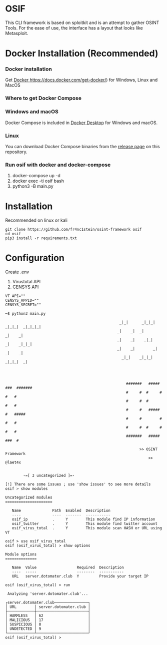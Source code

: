 # OSIF 
This CLI framework is based on sploitkit and is an attempt to gather OSINT Tools. For the ease of use, the interface has a layout that looks like Metasploit.

# Docker Installation (Recommended)

### Docker installation
Get [Docker ](https://www.docker.com/products/docker-desktop)https://docs.docker.com/get-docker/)
for Windows, Linux and MacOS

### Where to get Docker Compose
### Windows and macOS
Docker Compose is included in
[Docker Desktop](https://www.docker.com/products/docker-desktop)
for Windows and macOS.

### Linux
You can download Docker Compose binaries from the
[release page](https://github.com/docker/compose/releases) on this repository.

### Run osif with docker and docker-compose
1. docker-compose up -d
2. docker exec -ti osif bash
3. python3 -B main.py



# Installation
Recommended on linux or kali
```
git clone https://github.com/fr4nc1stein/osint-framework osif
cd osif
pip3 install -r requirements.txt
```

# Configuration

Create .env
1. Virustotal API
2. CENSYS API
```
VT_API=""
CENSYS_APPID=""
CENSYS_SECRET=""
```



```
─$ python3 main.py 

                                                   _|_|      _|_|_|  _|_|_|  _|_|_|_|
                                                  _|    _|  _|          _|    _|      
                                                  _|    _|    _|_|      _|    _|_|_|  
                                                  _|    _|        _|    _|    _|
                                                    _|_|    _|_|_|    _|_|_|  _|




                                                      #######   #####   ###  #######                                                       
                                                      #     #  #     #   #   #
                                                      #     #  #         #   #
                                                      #     #   #####    #   #####
                                                      #     #        #   #   #
                                                      #     #  #     #   #   #
                                                      #######   #####   ###  #

                                                            >> OSINT Framework
                                                                >> @laet4x


        -=[ 3 uncategorized ]=-

[!] There are some issues ; use 'show issues' to see more details
osif > show modules                                                                                                                        

Uncategorized modules
=====================

   Name              Path  Enabled  Description
   ----              ----  -------  -----------
   osif_ip           .     Y        This module find IP information
   osif_twitter      .     Y        This module find twitter account
   osif_virus_total  .     Y        This module scan HASH or URL using VT

osif > use osif_virus_total                                                                                                                
osif (osif_virus_total) > show options                                                                                                     

Module options
==============

   Name  Value                  Required  Description
   ----  -----                  --------  -----------
   URL   server.dotomater.club  Y         Provide your target IP 

osif (osif_virus_total) > run                                                                                                              

 Analyzing 'server.dotomater.club'...

┌server.dotomater.club───────────────┐
│ URL        │ server.dotomater.club │
├────────────┼───────────────────────┤
│ HARMLESS   │ 62                    │
│ MALICIOUS  │ 17                    │
│ SUSPICIOUS │ 0                     │
│ UNDETECTED │ 9                     │
└────────────┴───────────────────────┘
osif (osif_virus_total) > 

```
